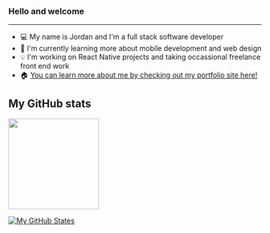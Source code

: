 ### Hello and welcome
---

- 💻 My name is Jordan and I'm a full stack software developer
- 📑 I'm currently learning more about mobile development and web design
- 💡 I'm working on React Native projects and taking occassional freelance front end work
- 🏠 [You can learn more about me by checking out my portfolio site here!](https://www.lonehippei.dev/)

## My GitHub stats

<img height="180em" src="https://github-readme-stats.vercel.app/api?username=LoneHippie&show_icons=true&hide_border=true&&count_private=true&include_all_commits=true" />

[![My GitHub States](https://github-readme-stats.vercel.app/api?username=LoneHippie)](https://github.com/anuraghazra/github-readme-stats)
